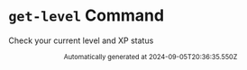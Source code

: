 # `get-level` Command

Check your current level and XP status
<div align="center"><sub>Automatically generated at 2024-09-05T20:36:35.550Z</sub></div>